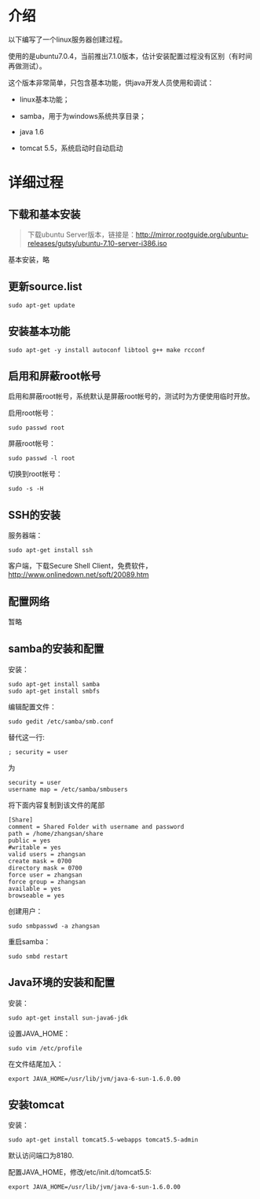 # 介绍 #

以下编写了一个linux服务器创建过程。

使用的是ubuntu7.0.4，当前推出7.1.0版本，估计安装配置过程没有区别（有时间再做测试）。

这个版本非常简单，只包含基本功能，供java开发人员使用和调试：

  * linux基本功能；

  * samba，用于为windows系统共享目录；

  * java 1.6

  * tomcat 5.5，系统启动时自动启动

# 详细过程 #

## 下载和基本安装 ##

> 下载ubuntu Server版本，链接是：http://mirror.rootguide.org/ubuntu-releases/gutsy/ubuntu-7.10-server-i386.iso

基本安装，略

## 更新source.list ##

```
sudo apt-get update
```

## 安装基本功能 ##

```
sudo apt-get -y install autoconf libtool g++ make rcconf
```

## 启用和屏蔽root帐号 ##

启用和屏蔽root帐号，系统默认是屏蔽root帐号的，测试时为方便使用临时开放。

启用root帐号：
```
sudo passwd root
```

屏蔽root帐号：
```
sudo passwd -l root
```

切换到root帐号：
```
sudo -s -H
```

## SSH的安装 ##

服务器端：

```
sudo apt-get install ssh
```

客户端，下载Secure Shell Client，免费软件，http://www.onlinedown.net/soft/20089.htm

## 配置网络 ##

暂略

## samba的安装和配置 ##

安装：
```
sudo apt-get install samba 
sudo apt-get install smbfs
```

编辑配置文件：
```
sudo gedit /etc/samba/smb.conf
```

替代这一行:

```
; security = user
```

为
```
security = user 
username map = /etc/samba/smbusers
```

将下面内容复制到该文件的尾部
```
[Share] 
comment = Shared Folder with username and password 
path = /home/zhangsan/share
public = yes 
#writable = yes
valid users = zhangsan
create mask = 0700 
directory mask = 0700 
force user = zhangsan
force group = zhangsan
available = yes 
browseable = yes
```

创建用户：
```
sudo smbpasswd -a zhangsan
```

重启samba：
```
sudo smbd restart
```

## Java环境的安装和配置 ##

安装：
```
sudo apt-get install sun-java6-jdk
```

设置JAVA\_HOME：

```
sudo vim /etc/profile
```

在文件结尾加入：
```
export JAVA_HOME=/usr/lib/jvm/java-6-sun-1.6.0.00
```

## 安装tomcat ##

安装：
```
sudo apt-get install tomcat5.5-webapps tomcat5.5-admin
```

默认访问端口为8180.

配置JAVA\_HOME，修改/etc/init.d/tomcat5.5:

```
export JAVA_HOME=/usr/lib/jvm/java-6-sun-1.6.0.00
```